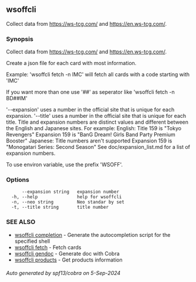 ## wsoffcli

Collect data from https://ws-tcg.com/ and https://en.ws-tcg.com/.

### Synopsis

Collect data from https://ws-tcg.com/ and https://en.ws-tcg.com/.

Create a json file for each card with most information.

Example:
'wsoffcli fetch -n IMC' will fetch all cards with a code starting with 'IMC'

If you want more than one use '##' as seperator like 'wsoffcli fetch -n BD##IM'

'--expansion' uses a number in the official site that is unique for each expansion. '--title' uses a number in the official site that is unique for each title. Title and expansion numbers are distinct values and different between the English and Japanese sites. For example:
  English:
    Title 159 is "Tokyo Revengers"
    Expansion 159 is "BanG Dream! Girls Band Party Premium Booster"
  Japanese:
    Title numbers aren't supported
    Expansion 159 is "Monogatari Series: Second Season"
See doc/expansion_list.md for a list of expansion numbers.

To use environ variable, use the prefix 'WSOFF'.
	 

### Options

```
      --expansion string   expansion number
  -h, --help               help for wsoffcli
  -n, --neo string         Neo standar by set
  -t, --title string       title number
```

### SEE ALSO

* [wsoffcli completion](doc/wsoffcli_completion.md)	 - Generate the autocompletion script for the specified shell
* [wsoffcli fetch](doc/wsoffcli_fetch.md)	 - Fetch cards
* [wsoffcli gendoc](doc/wsoffcli_gendoc.md)	 - Generate doc with Cobra
* [wsoffcli products](doc/wsoffcli_products.md)	 - Get products information

###### Auto generated by spf13/cobra on 5-Sep-2024
